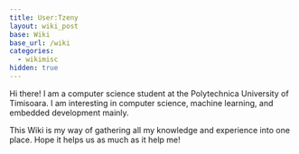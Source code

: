 ```yaml
---
title: User:Tzeny
layout: wiki_post
base: Wiki
base_url: /wiki
categories:
  - wikimisc
hidden: true
---
```


Hi there! I am a computer science student at the Polytechnica University of Timisoara. I am interesting in computer science, machine learning, and embedded development mainly.

This Wiki is my way of gathering all my knowledge and experience into one place. Hope it helps us as much as it help me!
